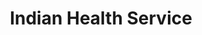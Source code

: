 ---
# This topic lives at
# https://digital.gov/topics/indian-health-service

# Topic Title
title: "Indian Health Service"

# description — keep it short and clear
summary: ""

# Weight
weight: 1

# For more information on managing topics,
# see https://github.com/GSA/digitalgov.gov/wiki/topics
---